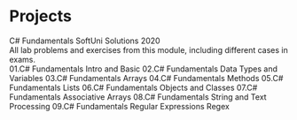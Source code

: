 # Projects
C# Fundamentals SoftUni Solutions 2020 <br>
All lab problems and exercises from this module, including different cases in exams. <br>
01.C# Fundamentals Intro and Basic
02.C# Fundamentals Data Types and Variables
03.C# Fundamentals Arrays
04.C# Fundamentals Methods
05.C# Fundamentals Lists
06.C# Fundamentals Objects and Classes
07.C# Fundamentals Associative Arrays
08.C# Fundamentals String and Text Processing
09.C# Fundamentals Regular Expressions Regex
